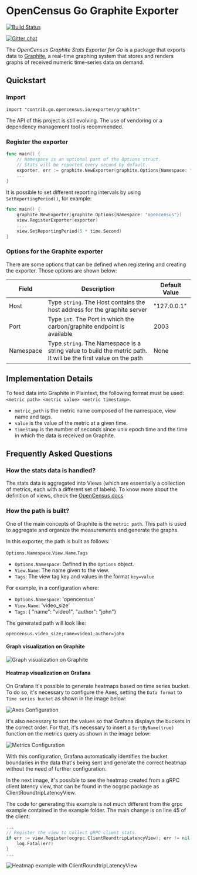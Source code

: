 # OpenCensus Go Graphite Exporter
[![Build Status][travis-image]][travis-url]

[travis-image]: https://travis-ci.org/census-ecosystem/opencensus-go-exporter-graphite.svg?branch=master
[travis-url]: https://travis-ci.org/census-ecosystem/opencensus-go-exporter-graphite
[![Gitter chat][gitter-image]][gitter-url]

The _OpenCensus Graphite Stats Exporter for Go_ is a package that
exports data to [Graphite](https://graphiteapp.org/), a real-time graphing system that stores and renders graphs of received numeric time-series data on demand.

## Quickstart

### Import

```
import "contrib.go.opencensus.io/exporter/graphite"
```

The API of this project is still evolving.
The use of vendoring or a dependency management tool is recommended.

### Register the exporter

```go
func main() {
    // Namespace is an optional part of the Options struct.
    // Stats will be reported every second by default.
    exporter, err := graphite.NewExporter(graphite.Options{Namespace: "opencensus"})
    ...
}
```

It is possible to set different reporting intervals by using `SetReportingPeriod()`, for example:

```go
func main() {
    graphite.NewExporter(graphite.Options{Namespace: "opencensus"})
    view.RegisterExporter(exporter)
    ....
    view.SetReportingPeriod(5 * time.Second)
}
```

### Options for the Graphite exporter

There are some options that can be defined when registering and creating the exporter. Those options are shown below:

| Field | Description | Default Value |
| ------ | ------ | ------ |
| Host | Type `string`. The Host contains the host address for the graphite server | "127.0.0.1" |
| Port | Type `int`. The Port in which the carbon/graphite endpoint is available | 2003
| Namespace | Type `string`. The Namespace is a string value to build the metric path. It will be the first value on the path | None |

## Implementation Details

To feed data into Graphite in Plaintext, the following format must be used: `<metric path> <metric value> <metric timestamp>`.

  - `metric_path` is the metric name composed of the namespace, view name and tags.
  - `value` is the value of the metric at a given time.
  - `timestamp` is the number of seconds since unix epoch time and the time in which the data is received on Graphite.

## Frequently Asked Questions

### How the stats data is handled?

The stats data is aggregated into Views (which are essentially a collection of metrics, each with a different set of labels). To know more about the definition of views, check the [OpenCensus docs](https://github.com/census-instrumentation/opencensus-specs/blob/master/stats/Export.md)

### How the path is built?

One of the main concepts of Graphite is the `metric path`. This path is used to aggregate and organize the measurements and generate the graphs.

In this exporter, the path is built as follows:

`Options.Namespace`.`View.Name`.`Tags`

  - `Options.Namespace`: Defined in the `Options` object.
  - `View.Name`: The name given to the view.
  - `Tags`: The view tag key and values in the format `key=value`


For example, in a configuration where:

  - `Options.Namespace`: 'opencensus'
  - `View.Name`: 'video_size'
  - `Tags`: { "name": "video1", "author": "john"}

The generated path will look like:

`opencensus.video_size;name=video1;author=john`

#### Graph visualization on Graphite
![Graph visualization on Graphite](https://i.imgur.com/A4AExV8.png)

#### Heatmap visualization on Grafana

On Grafana it's possible to generate heatmaps based on time series bucket. To do so, it's necessary to configure the Axes, setting the `Data format` to `Time series bucket` as shown in the image below:

![Axes Configuration](https://i.imgur.com/nAMAMz7.png)

It's also necessary to sort the values so that Grafana displays the buckets in the correct order. For that, it's necessary to insert a `SortByName(true)` function on the metrics query as shown in the image below:

![Metrics Configuration](https://i.imgur.com/UrmJ7H9.png)

With this configuration, Grafana automatically identifies the bucket boundaries in the data that's being sent and generate the correct heatmap without the need of further configuration.

In the next image, it's possible to see the heatmap created from  a gRPC client latency view, that can be found in the ocgrpc package as ClientRoundtripLatencyView.

The code for generating this example is not much different from the grpc example contained in the example folder. The main change is on line 45 of the client:

```go
...
// Register the view to collect gRPC client stats.
if err := view.Register(ocgrpc.ClientRoundtripLatencyView); err != nil {
	log.Fatal(err)
}
...
```

![Heatmap example with ClientRoundtripLatencyView](https://i.imgur.com/gZc8QLf.png)

[gitter-image]: https://badges.gitter.im/census-instrumentation/lobby.svg
[gitter-url]: https://gitter.im/census-instrumentation/lobby?utm_source=badge&utm_medium=badge&utm_campaign=pr-badge&utm_content=badge
